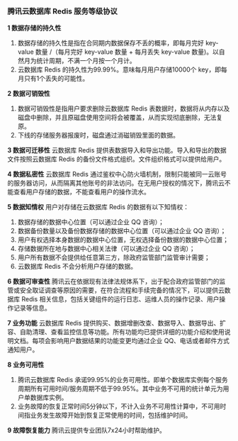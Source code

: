 ### 腾讯云数据库 Redis 服务等级协议
**1 数据存储的持久性**
1. 数据存储的持久性是指在合同期内数据保存不丢的概率，即每月完好 key-value 数量 /（每月完好 key-value 数量 + 每月丢失 key-value 数量)。以自然月为统计周期，不满一个月按一个月计。
1. 云数据库 Redis 的持久性为99.99%。意味每月用户存储10000个 key，即每月只有1个丢失的可能性。

**2 数据可销毁性**
1. 数据可销毁性是指用户要求删除云数据库 Redis 表数据时，数据将从内存以及磁盘中删除，并且原磁盘使用空间将会被覆盖，从而实现彻底删除，无法复原。
1. 下线的存储服务器报废时，磁盘通过消磁销毁里面的数据。

**3 数据可迁移性**
云数据库 Redis 提供表数据导入和导出功能。导入和导出的数据文件按照云数据库 Redis 的备份文件格式组织。文件组织格式可以提供给用户。

**4 数据私密性**
云数据库 Redis 通过鉴权中心防火墙机制，限制只能被同一云账号的服务器访问，从而隔离其他账号的非法访问。在无用户授权的情况下，腾讯云不能查看用户存储的数据，不能查看用户的操作流水。

**5 数据知情权**
用户对存储在云数据库 Redis 的数据有以下知情权：
1. 数据存储的数据中心位置（可以通过企业 QQ 咨询）；
1. 数据备份数量以及备份数据存储的数据中心位置（可以通过企业 QQ 咨询）；
1. 用户有权选择本身数据的数据中心位置，无权选择备份数据的数据中心位置；
1. 存储数据所在地与数据中心相关法律（可以通过企业 QQ 咨询）；
1. 用户所有数据不会提供给任意第三方，除政府监管部门监管审计需要；
1. 云数据库 Redis 不会分析用户存储的数据。

**6 数据可审查性**
腾讯云在依据现有法律法规体系下，出于配合政府监管部门的监管或安全取证调查等原因的需要，在符合流程和手续完备的情况下，可以提供云数据库 Redis 相关信息，包括关键组件的运行日志、运维人员的操作记录、用户操作记录等信息。

**7 业务功能**
云数据库 Redis 提供购买、数据增删改查、数据导入、数据导出、扩容、自助清理、查看监控信息等功能。所有功能均已提供详细的功能介绍和使用说明文档。每项会影响用户数据结果的功能变更均通过企业 QQ、电话或者邮件方式通知用户。

**8 业务可用性**
1. 腾讯云数据库 Redis 承诺99.95%的业务可用性。即单个数据库实例每个服务周期所有可用时间/服务周期不低于99.95%。其中业务不可用的统计单元为用户单数据库实例。
1. 业务故障的恢复正常时间5分钟以下，不计入业务不可用性计算中，不可用时间指业务发生故障开始到恢复正常使用的时间，包括维护时间。

**9 故障恢复能力**
腾讯云提供专业团队7x24小时帮助维护。
